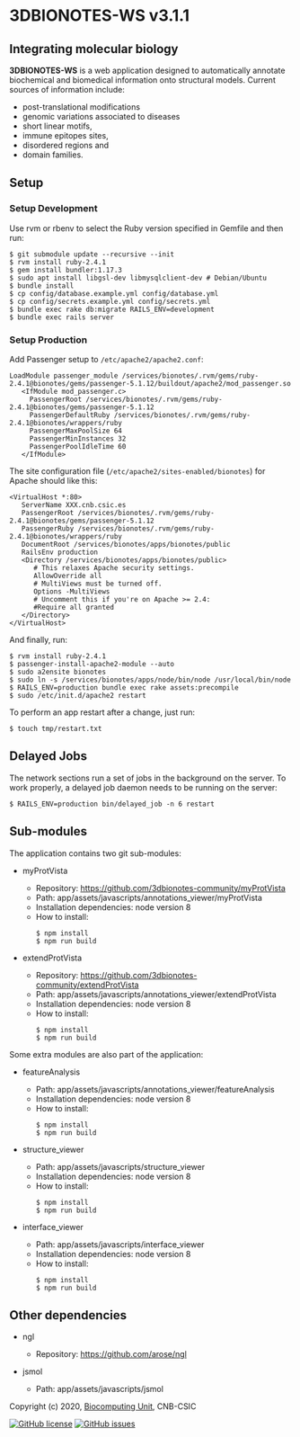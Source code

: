 # 3DBIONOTES-WS v3.1.1

## Integrating molecular biology

**3DBIONOTES-WS** is a web application designed to automatically annotate biochemical and biomedical information onto structural models. Current sources of information include:

-   post-translational modifications
-   genomic variations associated to diseases
-   short linear motifs,
-   immune epitopes sites,
-   disordered regions and
-   domain families.

## Setup

### Setup Development

Use rvm or rbenv to select the Ruby version specified in Gemfile and then run:

```
$ git submodule update --recursive --init
$ rvm install ruby-2.4.1
$ gem install bundler:1.17.3
$ sudo apt install libgsl-dev libmysqlclient-dev # Debian/Ubuntu
$ bundle install
$ cp config/database.example.yml config/database.yml
$ cp config/secrets.example.yml config/secrets.yml
$ bundle exec rake db:migrate RAILS_ENV=development
$ bundle exec rails server
```

### Setup Production

Add Passenger setup to `/etc/apache2/apache2.conf`:

```
LoadModule passenger_module /services/bionotes/.rvm/gems/ruby-2.4.1@bionotes/gems/passenger-5.1.12/buildout/apache2/mod_passenger.so
   <IfModule mod_passenger.c>
     PassengerRoot /services/bionotes/.rvm/gems/ruby-2.4.1@bionotes/gems/passenger-5.1.12
     PassengerDefaultRuby /services/bionotes/.rvm/gems/ruby-2.4.1@bionotes/wrappers/ruby
     PassengerMaxPoolSize 64
     PassengerMinInstances 32
     PassengerPoolIdleTime 60
   </IfModule>
```

The site configuration file (`/etc/apache2/sites-enabled/bionotes`) for Apache should like this:

```
<VirtualHost *:80>
   ServerName XXX.cnb.csic.es
   PassengerRoot /services/bionotes/.rvm/gems/ruby-2.4.1@bionotes/gems/passenger-5.1.12
   PassengerRuby /services/bionotes/.rvm/gems/ruby-2.4.1@bionotes/wrappers/ruby
   DocumentRoot /services/bionotes/apps/bionotes/public
   RailsEnv production
   <Directory /services/bionotes/apps/bionotes/public>
      # This relaxes Apache security settings.
      AllowOverride all
      # MultiViews must be turned off.
      Options -MultiViews
      # Uncomment this if you're on Apache >= 2.4:
      #Require all granted
   </Directory>
</VirtualHost>
```

And finally, run:

```
$ rvm install ruby-2.4.1
$ passenger-install-apache2-module --auto
$ sudo a2ensite bionotes
$ sudo ln -s /services/bionotes/apps/node/bin/node /usr/local/bin/node
$ RAILS_ENV=production bundle exec rake assets:precompile
$ sudo /etc/init.d/apache2 restart
```

To perform an app restart after a change, just run:

```
$ touch tmp/restart.txt
```

## Delayed Jobs

The network sections run a set of jobs in the background on the server. To work properly, a delayed job daemon needs to be running on the server:
```
$ RAILS_ENV=production bin/delayed_job -n 6 restart
```

## Sub-modules

The application contains two git sub-modules:

- myProtVista
   - Repository: https://github.com/3dbionotes-community/myProtVista
   - Path: app/assets/javascripts/annotations_viewer/myProtVista
   - Installation dependencies: node version 8
   - How to install:
     ```
     $ npm install
     $ npm run build
     ```


- extendProtVista
   - Repository: https://github.com/3dbionotes-community/extendProtVista
   - Path: app/assets/javascripts/annotations_viewer/extendProtVista
   - Installation dependencies: node version 8
   - How to install:
     ```
     $ npm install
     $ npm run build
     ```

Some extra modules are also part of the application:
- featureAnalysis
   - Path: app/assets/javascripts/annotations_viewer/featureAnalysis
   - Installation dependencies: node version 8
   - How to install:
     ```
     $ npm install
     $ npm run build
     ```

- structure_viewer
   - Path: app/assets/javascripts/structure_viewer
   - Installation dependencies: node version 8
   - How to install:
     ```
     $ npm install
     $ npm run build
     ```

- interface_viewer
   - Path: app/assets/javascripts/interface_viewer
   - Installation dependencies: node version 8
   - How to install:
     ```
     $ npm install
     $ npm run build
     ```

## Other dependencies
- ngl
   - Repository: https://github.com/arose/ngl

- jsmol
   - Path: app/assets/javascripts/jsmol






Copyright (c) 2020, [Biocomputing Unit](http://biocomputingunit.es), CNB-CSIC

[![GitHub license](https://img.shields.io/github/license/3dbionotes-community/3DBIONOTES.svg)](https://github.com/3dbionotes-community/3DBIONOTES/blob/master/LICENSE)
[![GitHub issues](https://img.shields.io/github/issues/3dbionotes-community/3DBIONOTES.svg)](https://github.com/3dbionotes-community/3DBIONOTES/issues)
